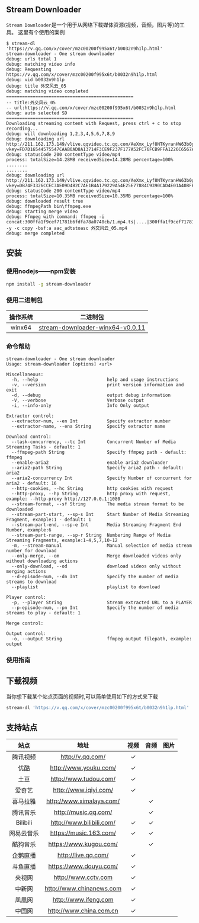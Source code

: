 ## Stream Downloader
`Stream Downloader`是一个用于从网络下载媒体资源(视频，音频，图片等)的工具。
这里有个使用的案例

	$ stream-dl 'https://v.qq.com/x/cover/mzc00200f995x6t/b0032n9h1lp.html'
	stream-downloader - One stream downloader
	debug: urls total 1
	debug: matching video info
	debug: Requesting https://v.qq.com/x/cover/mzc00200f995x6t/b0032n9h1lp.html
	debug: vid b0032n9h1lp
	debug: title 外交风云_05
	debug: matching video completed
	================================================
	-- title:外交风云_05
	-- url:https://v.qq.com/x/cover/mzc00200f995x6t/b0032n9h1lp.html
	debug: auto selected SD
	================================================
	Downloading streaming content with Request, press ctrl + c to stop recording...
	debug: will downloading 1,2,3,4,5,6,7,8,9
	debug: downloading url http://211.162.173.149/vlive.qqvideo.tc.qq.com/AeXmx_Lyf8NTKyranHW63b0gcNIqVYyXRNquS1JVP524/uwMROfz2r5zAoaQXGdGnC2dfKb8lyKS1sskNZcPDHZeE8qgJ/l00326604nv.p203.1.mp4?vkey=FD7D16544575547CAAB0AD8A13714F3CE9F237F177A52FC76FCB9FFA1226C6567AA28553FDE74B25EEBDFEC581D1E09F61537ACA7C2845A426633DECAB8088FF45FA8F9A277229D6F59FCF172F411CCA6A5B490888B0EA4AC1A7D27671F221B954631CB2B2E01D8ABF2E4BFE4ED973BA
	debug: statusCode 200 contentType video/mp4
	process: totalSize=14.28MB receivedSize=14.28MB percentage=100%
	........
	........
	debug: downloading url http://211.162.173.149/vlive.qqvideo.tc.qq.com/AeXmx_Lyf8NTKyranHW63b0gcNIqVYyXRNquS1JVP524/uwMROfz2r5zAoaQXGdGnC2dfKb8lyKS1sskNZcPDHZeE8qgJ/l00326604nv.p203.9.mp4?vkey=DB74F3326CCEC3AE09D4B2C7AE1B4A179229A54E25E77884C9390CAD4E01A408FBCF8F739A3CD2606DA8403D8A6A99AB23D861B670CFE1DCF330FA260168CAFC68B221920A14ED51BF3C1DA17412F2F41B13A8ADF5AF726280167ED7678F697D889E7DF8DE08D4DB9BA1C6A18074865D
	debug: statusCode 200 contentType video/mp4
	process: totalSize=10.35MB receivedSize=10.35MB percentage=100%
	debug: downloaded result true
	debug: ffmpegPath bin\ffmpeg.exe
	debug: starting merge video
	debug: Ffmpeg with command: ffmpeg -i concat:300ffa1f9cef71781b6fdfa78a0740cb/1.mp4.ts|....|300ffa1f9cef71781b6fdfa78a0740cb/9.mp4.ts -y -c copy -bsf:a aac_adtstoasc 外交风云_05.mp4
	debug: merge completed

## 安装
### 使用nodejs——npm安装
```sh
npm install -g stream-downloader
```
### 使用二进制包

|  操作系统  |         二进制包          |
| :----: | :-------------------: |
| winx64 |   [stream-downloader-winx64-v0.0.11](https://github.com/lunnlew/stream-downloader/releases/download/v0.0.11/stream-downloader-winx64.exe)   |


### 命令帮助

	stream-downloader - One stream downloader
	Usage: stream-downloader [options] <url>

	Miscellaneous:
	  -h, --help                          help and usage instructions
	  -v, --version                       print version information and exit
	  -d, --debug                         output debug information
	  -V, --verbose                       Verbose output
	  -i, --info-only                     Info Only output

	Extractor control:
	  --extractor-num, --en Int           Specify extractor number
	  --extractor-name, --ena String      Specify extractor name

	Download control:
	  --task-concurrency, --tc Int        Concurrent Number of Media Streaming Tasks - default: 1
	  --ffmpeg-path String                Specify ffmpeg path - default: ffmpeg
	  --enable-aria2                      enable aria2 downloader
	  --aria2-path String                 Specify aria2 path - default: aria2
	  --aria2-concurrency Int             Specify Number of concurrent for aria2 - default: 16
	  --http-cookies, --hc String         http cookies with request
	  --http-proxy, --hp String           http proxy with request, example: --http-proxy http://127.0.0.1:1080
	  --stream-format, --sf String        The media stream format to be downloaded
	  --stream-part-start, --sp-s Int     Start Number of Media Streaming Fragment, example:1 - default: 1
	  --stream-part-end, --sp-e Int       Media Streaming Fragment End Number, example:6
	  --stream-part-range, --sp-r String  Numbering Range of Media Streaming Fragments, example:1-4,5,7,10-12
	  -m, --stream-manual                 Manual selection of media stream number for download
	  --only-merge, --om                  Merge downloaded videos only without downloading actions
	  --only-download, --od               download videos only without merging actions
	  --d-episode-num, --dn Int           Specify the number of media streams to download
	  --playlist                          playlist to download

	Player control:
	  -p, --player String                 Stream extracted URL to a PLAYER
	  --p-episode-num, --pn Int           Specify the number of media streams to play - default: 1

	Merge control:

	Output control:
	  -o, --output String                 ffmpeg output filepath, example: output

### 使用指南

## 下载视频
当你想下载某个站点页面的视频时,可以简单使用如下的方式来下载
```sh
stream-dl 'https://v.qq.com/x/cover/mzc00200f995x6t/b0032n9h1lp.html'
```

## 支持站点

|  站点  |         地址          | 视频 | 音频 | 图片 |
| :----: | :-------------------: | :--: | :--: | :--: |
| 腾讯视频 |   http://v.qq.com/    |  ✓   |      |      |
|  优酷  | http://www.youku.com/ |  ✓   |      |      |
|  土豆  | http://www.tudou.com/ |  ✓   |      |      |
| 爱奇艺 | http://www.iqiyi.com/ |  ✓   |      |      |
| 喜马拉雅 | http://www.ximalaya.com/ |     |   ✓   |      |
| 腾讯音乐 | http://music.qq.com/ |     |   ✓   |      |
| Bilibili | http://www.bilibili.com/ |  ✓   |   ✓   |      |
| 网易云音乐 | https://music.163.com/ |  ✓   |   ✓   |      |
| 酷狗音乐 | https://www.kugou.com/ |      |   ✓   |      |
| 企鹅直播 | http://live.qq.com/ |  ✓   |      |      |
| 斗鱼直播 | https://www.douyu.com/ |  ✓   |      |      |
| 央视网 | http://www.cctv.com |  ✓   |      |      |
| 中新网 | http://www.chinanews.com |  ✓   |      |      |
| 凤凰网 | http://www.ifeng.com |  ✓   |      |      |
| 中国网 | http://www.china.com.cn |  ✓   |      |      |